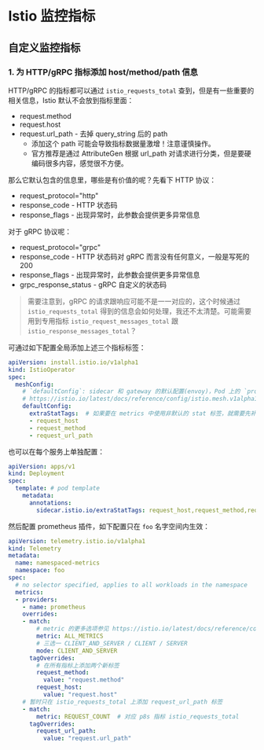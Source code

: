 # Istio 监控指标


## 自定义监控指标

### 1. 为 HTTP/gRPC 指标添加 host/method/path 信息

HTTP/gRPC 的指标都可以通过 `istio_requests_total` 查到，但是有一些重要的相关信息，Istio 默认不会放到指标里面：

- request.method
- request.host
- request.url_path - 去掉 query_string 后的 path
  - 添加这个 path 可能会导致指标数据量激增！注意谨慎操作。
  - 官方推荐是通过 AttributeGen 根据 url_path 对请求进行分类，但是要硬编码很多内容，感觉很不方便。

那么它默认包含的信息里，哪些是有价值的呢？先看下 HTTP 协议：

- request_protocol="http"
- response_code - HTTP 状态码
- response_flags - 出现异常时，此参数会提供更多异常信息

对于 gRPC 协议呢：

- request_protocol="grpc"
- response_code - HTTP 状态码对 gRPC 而言没有任何意义，一般是写死的 200
- response_flags - 出现异常时，此参数会提供更多异常信息
- grpc_response_status - gRPC 自定义的状态码

>需要注意到，gRPC 的请求跟响应可能不是一一对应的，这个时候通过 `istio_requests_total` 得到的信息会如何处理，我还不太清楚。可能需要用到专用指标 `istio_request_messages_total` 跟 `istio_response_messages_total`？


可通过如下配置全局添加上述三个指标标签：

```yaml
apiVersion: install.istio.io/v1alpha1
kind: IstioOperator
spec:
  meshConfig:
    # `defaultConfig`: sidecar 和 gateway 的默认配置(envoy)，Pod 上的 `proxy.istio.io/config` 注解可以覆盖此默认值
    # https://istio.io/latest/docs/reference/config/istio.mesh.v1alpha1/#ProxyConfig
    defaultConfig:
      extraStatTags:  # 如果要在 metrics 中使用非默认的 stat 标签，就需要先补充到这
      - request_host
      - request_method
      - request_url_path
```

也可以在每个服务上单独配置：

```yaml
apiVersion: apps/v1
kind: Deployment
spec:
  template: # pod template
    metadata:
      annotations:
        sidecar.istio.io/extraStatTags: request_host,request_method,request_url_path
```

然后配置 prometheus 插件，如下配置只在 `foo` 名字空间内生效：

```yaml
apiVersion: telemetry.istio.io/v1alpha1
kind: Telemetry
metadata:
  name: namespaced-metrics
  namespace: foo
spec:
  # no selector specified, applies to all workloads in the namespace
  metrics:
  - providers:
    - name: prometheus
    overrides:
    - match:
        # metric 的更多选项参见 https://istio.io/latest/docs/reference/config/telemetry/#MetricSelector-IstioMetric
        metric: ALL_METRICS
        # 三选一 CLIENT_AND_SERVER / CLIENT / SERVER
        mode: CLIENT_AND_SERVER
      tagOverrides:
        # 在所有指标上添加两个新标签
        request_method:
          value: "request.method"
        request_host:
          value: "request.host"
    # 暂时只在 istio_requests_total 上添加 request_url_path 标签
    - match:
        metric: REQUEST_COUNT  # 对应 p8s 指标 istio_requests_total
      tagOverrides:
        request_url_path:
          value: "request.url_path"
```

